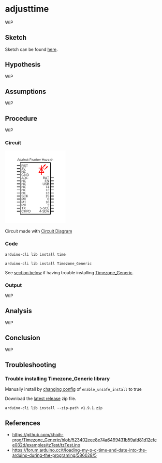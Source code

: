 # adjusttime

WIP

## Sketch

Sketch can be found [here](https://github.com/nicholaswilde/solar-battery-charger/tree/main/test/adjusttime).

## Hypothesis

WIP

## Assumptions

WIP

## Procedure

WIP

### Circuit

![](../assets/images/circuit-blink.png)

Circuit made with [Circuit Diagram](https://www.circuit-diagram.org/)

### Code

```shell title="Install the time library"
arduino-cli lib install time
```

```shell title="Install the Timezone_Generic library"
arduino-cli lib install Timezone_Generic
```

See [section below](#trouble-installing-timezone_generic-library) if having trouble installing [Timezone_Generic](https://www.arduino.cc/reference/en/libraries/timezone_generic/).

### Output

WIP

## Analysis

WIP

## Conclusion

WIP

## Troubleshooting

### Trouble installing Timezone_Generic library

Manually install by [changing config](https://arduino.github.io/arduino-cli/0.20/configuration/#configuration-keys) of `enable_unsafe_install` to true

Download the [latest release](https://github.com/khoih-prog/Timezone_Generic/releases/latest) zip file.

```shell
arduino-cli lib install --zip-path v1.9.1.zip
```

## References
- https://github.com/khoih-prog/Timezone_Generic/blob/523402eee8e74a6499431b59afd81d12cfce032d/examples/tzTest/tzTest.ino
- https://forum.arduino.cc/t/loading-my-p-c-time-and-date-into-the-arduino-during-the-programing/586028/5
